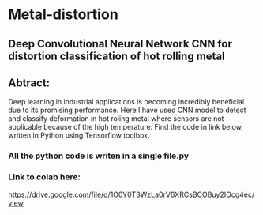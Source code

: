 # Metal-distortion
## Deep Convolutional Neural Network CNN for distortion classification of hot rolling metal

## Abtract: 
Deep learning in industrial applications is becoming incredibly beneficial due to its promising performance. Here I have used CNN model to detect and classify deformation in hot roling metal where sensors are not applicable because of the high temperature. Find the code in link below, written in Python using Tensorflow toolbox.

### All the python code is writen in a single file.py
### Link to colab here:
https://drive.google.com/file/d/1O0Y0T3WzLa0rV6XRCsBCOBuy2IOcg4ec/view




